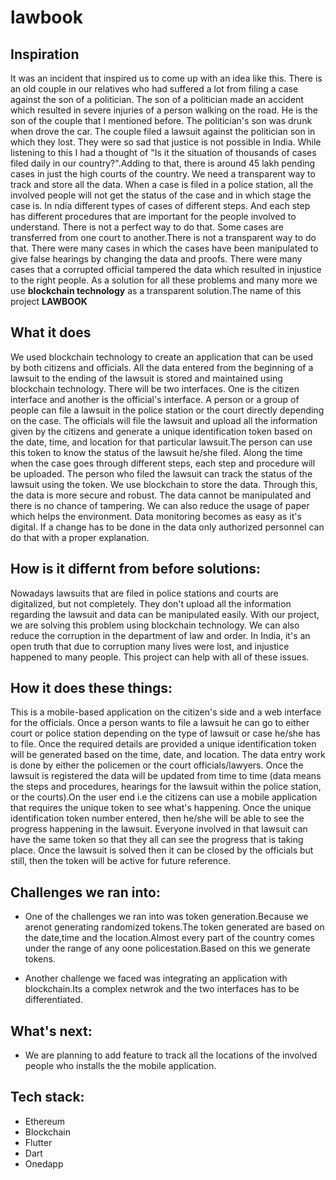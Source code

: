# lawbook



## Inspiration
It was an incident that inspired us to come up with an idea like this. There is an old couple in our relatives who had suffered a lot from filing a case 
against the son of a politician. The son of a politician made an accident which resulted in severe injuries of a person walking on the road. He is the son of                    the couple that I mentioned before. The politician's son was drunk when drove the car. The couple filed a lawsuit against the politician son in which they                        lost. They were so sad that justice is not possible in India. While listening to this  I had a thought of "Is it the situation of thousands of cases filed                        daily in our country?".Adding to that, there is around 45 lakh pending cases in just the high courts of the country. We need a transparent way to track and                      store all the data. When a case is filed in a police station, all the involved people will not get the status of the case and in which stage the case is. In                      ndia different types of cases of different steps. And each step has different procedures that are important for the people involved to understand. There is                      not a perfect way to do that. Some cases are transferred from one court to another.There is not a transparent way to do that. There were many cases in which                      the cases have been manipulated to give false hearings by changing the data and proofs. There were many cases that a corrupted official tampered the data                        which resulted in injustice to the right people. As a solution for all these problems and many more we use **blockchain technology** as a transparent                            solution.The name of this project **LAWBOOK**
      

## What it does
We used blockchain technology to create an application that can be used by both citizens and officials. All the data entered from the beginning of a lawsuit                     to the ending of the lawsuit is stored and maintained using blockchain technology. There will be two interfaces. One is the citizen interface and another is                     the official's interface. A person or a group of people can file a lawsuit in the police station or the court directly depending on the case. The officials                       will file the lawsuit and upload all the information given by the citizens and generate a unique identification token based on the date, time, and location                       for that particular lawsuit.The person can use this token to know the status of the lawsuit he/she filed. Along the time when the case goes through different                     steps, each step and procedure will be uploaded. The person who filed the lawsuit can track the status of the lawsuit using the token. We use blockchain to                       store the data. Through this, the data is more secure and robust. The data cannot be manipulated and there is no chance of tampering. We can also reduce the                     usage of paper which helps the environment. Data monitoring becomes as easy as it's digital. If a change has to be done in the data only authorized personnel                     can do that with a proper explanation.



## How is it differnt from before solutions:
Nowadays lawsuits that are filed in police stations and courts are digitalized, but not completely. They don't upload all the                                                     information regarding the lawsuit and data can be manipulated easily. With our project, we are solving this problem using                                                         blockchain technology. We can also reduce the corruption in the department of law and order. In India, it's an open truth that                                                   due to corruption many lives were lost, and injustice happened to many people. This project can help with all of these issues.



## How it does these things:

This is a mobile-based application on the citizen's side and a web interface for the officials. Once a person wants to file a lawsuit he can go to either court or police station depending on the type of lawsuit or case he/she has to file. Once the required details are provided a unique identification token will be generated based on the time, date, and location. The data entry work is done by either the policemen or the court officials/lawyers. Once the lawsuit is registered the data will be updated from time to time (data means the steps and procedures, hearings for the lawsuit within the police station, or the courts).On the user end i.e the citizens can use a mobile application that requires the unique token to see what's happening. Once the unique identification token number entered, then he/she will be able to see the progress happening in the lawsuit. Everyone involved in that lawsuit can have the same token so that they all can see the progress that is taking place. Once the lawsuit is solved then it can be closed by the officials but still, then the token will be active for future reference.






## Challenges we ran into: 

- One of the challenges we ran into was token generation.Because we arenot generating randomized tokens.The token generated are based on the date,time and the location.Almost every part of the country comes under the range of any oone policestation.Based on this we generate tokens.

- Another challenge we faced was integrating an application with blockchain.Its a complex netwrok and the two interfaces has to be differentiated.

## What's next:

- We are planning to add feature to track all the locations of the involved people who installs the the mobile application.







## Tech stack:

- Ethereum
- Blockchain
- Flutter
- Dart
- Onedapp
